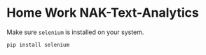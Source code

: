 # Home Work NAK-Text-Analytics

Make sure `selenium` is installed on your system.
```
pip install selenium
```

